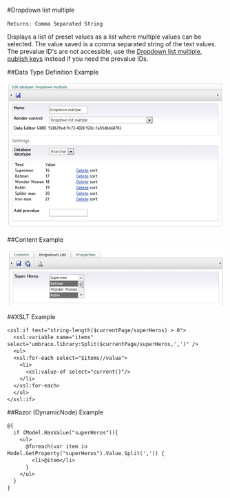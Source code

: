 #Dropdown list multiple

`Returns: Comma Separated String`

Displays a list of preset values as a list where multiple values can be selected. The value saved is a comma separated string of the text values. The prevalue ID's are not accessible, use the [Dropdown list multiple, publish keys](Dropdown-Multiple-Publish-Keys.md) instead if you need the prevalue IDs.

##Data Type Definition Example

![Dropdown List, Publish Keys Data Type Definition](images/Dropdown-Multiple-DataType.jpg?raw=true)

##Content Example

![Dropdown List, Publish Keys Content Example](images/Dropdown-Multiple-Content.jpg?raw=true)

##XSLT Example

	<xsl:if test="string-length($currentPage/superHeros) > 0">  
	  <xsl:variable name="items" select="umbraco.library:Split($currentPage/superHeros,',')" />  
	  <ul>  
	  <xsl:for-each select="$items//value">
	    <li>
	      <xsl:value-of select="current()"/>
	    </li>
	  </xsl:for-each>
	  </ul>    
	</xsl:if>

##Razor (DynamicNode) Example

	@{
	  if (Model.HasValue("superHeros")){
	    <ul>                                                        
	      @foreach(var item in Model.GetProperty("superHeros").Value.Split(',')) { 
	        <li>@item</li>
	      }
	    </ul>                                                                                        
	  }
	}
